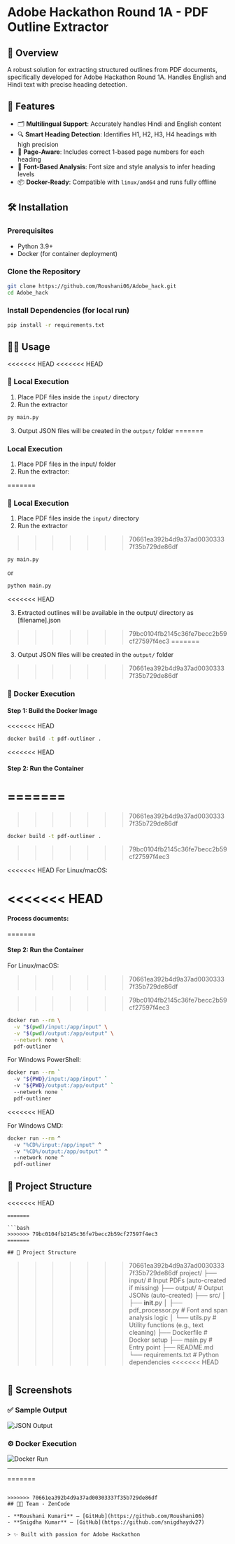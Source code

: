 # Adobe Hackathon Round 1A - PDF Outline Extractor

## 📌 Overview
A robust solution for extracting structured outlines from PDF documents, specifically developed for Adobe Hackathon Round 1A. Handles English and Hindi text with precise heading detection.

## 🚀 Features
- 🗂 **Multilingual Support**: Accurately handles Hindi and English content
- 🔍 **Smart Heading Detection**: Identifies H1, H2, H3, H4 headings with high precision
- 📄 **Page-Aware**: Includes correct 1-based page numbers for each heading
- 🧠 **Font-Based Analysis**: Font size and style analysis to infer heading levels
- 📦 **Docker-Ready**: Compatible with `linux/amd64` and runs fully offline

## 🛠 Installation

### Prerequisites
- Python 3.9+
- Docker (for container deployment)

### Clone the Repository
```bash
git clone https://github.com/Roushani06/Adobe_hack.git
cd Adobe_hack
```

### Install Dependencies (for local run)
```bash
pip install -r requirements.txt
```

## 🏃‍♂ Usage

<<<<<<< HEAD
<<<<<<< HEAD
### 📍 Local Execution
1. Place PDF files inside the `input/` directory
2. Run the extractor
```bash
py main.py
```
3. Output JSON files will be created in the `output/` folder
=======
### Local Execution

1. Place PDF files in the input/ folder  
2. Run the extractor:

=======
### 📍 Local Execution
1. Place PDF files inside the `input/` directory
2. Run the extractor
>>>>>>> 70661ea392b4d9a37ad00303337f35b729de86df
```bash
py main.py 
```
or  
```bash
python main.py 
```

<<<<<<< HEAD

3. Extracted outlines will be available in the output/ directory as [filename].json
>>>>>>> 79bc0104fb2145c36fe7becc2b59cf27597f4ec3
=======
3. Output JSON files will be created in the `output/` folder
>>>>>>> 70661ea392b4d9a37ad00303337f35b729de86df

### 🐳 Docker Execution

#### Step 1: Build the Docker Image
<<<<<<< HEAD
```bash
docker build -t pdf-outliner .
```

<<<<<<< HEAD
#### Step 2: Run the Container 
=======
=======
>>>>>>> 70661ea392b4d9a37ad00303337f35b729de86df
```bash
docker build -t pdf-outliner .
```
>>>>>>> 79bc0104fb2145c36fe7becc2b59cf27597f4ec3

<<<<<<< HEAD
For Linux/macOS:  

<<<<<<< HEAD
=======
#### Process documents:
=======
#### Step 2: Run the Container 

For Linux/macOS:  
>>>>>>> 70661ea392b4d9a37ad00303337f35b729de86df

>>>>>>> 79bc0104fb2145c36fe7becc2b59cf27597f4ec3
```bash
docker run --rm \
  -v "$(pwd)/input:/app/input" \
  -v "$(pwd)/output:/app/output" \
  --network none \
  pdf-outliner
```

For Windows PowerShell:
```bash
docker run --rm `
  -v "${PWD}/input:/app/input" `
  -v "${PWD}/output:/app/output" `
  --network none `
  pdf-outliner
```
<<<<<<< HEAD

For Windows CMD:
```bash
docker run --rm ^
  -v "%CD%/input:/app/input" ^
  -v "%CD%/output:/app/output" ^
  --network none ^
  pdf-outliner
```

## 📂 Project Structure
<<<<<<< HEAD
```
=======

```bash
>>>>>>> 79bc0104fb2145c36fe7becc2b59cf27597f4ec3
=======

## 📂 Project Structure
```
>>>>>>> 70661ea392b4d9a37ad00303337f35b729de86df
project/
├── input/               # Input PDFs (auto-created if missing)
├── output/              # Output JSONs (auto-created)
├── src/
│   ├── __init__.py
│   ├── pdf_processor.py # Font and span analysis logic
│   └── utils.py         # Utility functions (e.g., text cleaning)
├── Dockerfile           # Docker setup
├── main.py              # Entry point
├── README.md
└── requirements.txt     # Python dependencies
<<<<<<< HEAD

```

```

## 📸 Screenshots

### ✅ Sample Output
![JSON Output](screenshots/json_output.png)

### ⚙ Docker Execution
![Docker Run](screenshots/docker_run.png)

---

=======

```

>>>>>>> 70661ea392b4d9a37ad00303337f35b729de86df
## 👨‍💻 Team - ZenCode

- **Roushani Kumari** – [GitHub](https://github.com/Roushani06)
- **Snigdha Kumar** – [GitHub](https://github.com/snigdhaydv27)

> ✨ Built with passion for Adobe Hackathon
